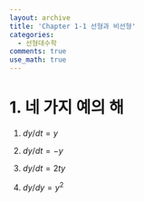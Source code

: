```yaml
---
layout: archive
title: 'Chapter 1-1 선형과 비선형'
categories:
  - 선형대수학
comments: true
use_math: true
---
```


# 1. 네 가지 예의 해

 
1. $dy/dt = y$ 

2. $dy/dt = -y$

3. $dy/dt = 2ty$

4. $dy/dy = y^2$
